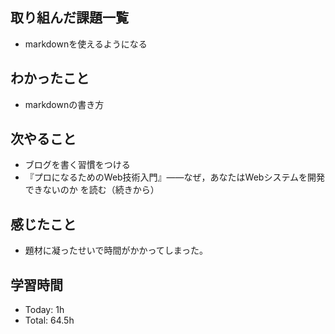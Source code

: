 ## 取り組んだ課題一覧
- markdownを使えるようになる
## わかったこと
- markdownの書き方
## 次やること
- ブログを書く習慣をつける
- 『プロになるためのWeb技術入門』――なぜ，あなたはWebシステムを開発できないのか を読む（続きから）
## 感じたこと
- 題材に凝ったせいで時間がかかってしまった。
## 学習時間
- Today: 1h
- Total: 64.5h
